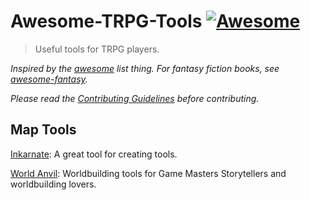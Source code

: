 # Awesome-TRPG-Tools [![Awesome](https://cdn.rawgit.com/sindresorhus/awesome/d7305f38d29fed78fa85652e3a63e154dd8e8829/media/badge.svg)](https://github.com/sindresorhus/awesome)

> Useful tools for TRPG players.

*Inspired by the [awesome](https://github.com/sindresorhus/awesome) list thing. For fantasy fiction books, see [awesome-fantasy](https://github.com/sindresorhus/awesome-fantasy).*

*Please read the [Contributing Guidelines](contributing.md) before contributing.*


## Map Tools

[Inkarnate](https://inkarnate.com): A great tool for creating tools.

[World Anvil](https://www.worldanvil.com/): Worldbuilding tools for Game Masters Storytellers and worldbuilding lovers.

